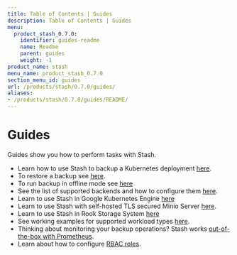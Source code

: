 ```yaml
---
title: Table of Contents | Guides
description: Table of Contents | Guides
menu:
  product_stash_0.7.0:
    identifier: guides-readme
    name: Readme
    parent: guides
    weight: -1
product_name: stash
menu_name: product_stash_0.7.0
section_menu_id: guides
url: /products/stash/0.7.0/guides/
aliases:
- /products/stash/0.7.0/guides/README/
---
```


# Guides

Guides show you how to perform tasks with Stash.

- Learn how to use Stash to backup a Kubernetes deployment [here](/products/stash/0.7.0/guides/backup).
- To restore a backup see [here](/products/stash/0.7.0/guides/restore).
- To run backup in offline mode see [here](/products/stash/0.7.0/guides/offline_backup)
- See the list of supported backends and how to configure them [here](/products/stash/0.7.0/guides/backends).
- Learn to use Stash in Google Kubernetes Engine [here](/products/stash/0.7.0/guides/gke)
- Learn to use Stash with self-hosted TLS secured Minio Server [here](/products/stash/0.7.0/guides/minio_server).
- Learn to use Stash in Rook Storage System [here](/products/stash/0.7.0/guides/rook)
- See working examples for supported workload types [here](/products/stash/0.7.0/guides/workloads).
- Thinking about monitoring your backup operations? Stash works [out-of-the-box with Prometheus](/products/stash/0.7.0/guides/monitoring).
- Learn about how to configure [RBAC roles](/products/stash/0.7.0/guides/rbac).
